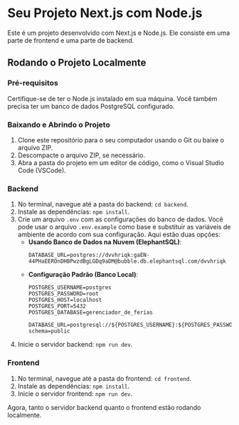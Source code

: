 # Seu Projeto Next.js com Node.js

Este é um projeto desenvolvido com Next.js e Node.js. Ele consiste em uma parte de frontend e uma parte de backend.

## Rodando o Projeto Localmente

### Pré-requisitos

Certifique-se de ter o Node.js instalado em sua máquina. Você também precisa ter um banco de dados PostgreSQL configurado.

### Baixando e Abrindo o Projeto

1. Clone este repositório para o seu computador usando o Git ou baixe o arquivo ZIP.
2. Descompacte o arquivo ZIP, se necessário.
3. Abra a pasta do projeto em um editor de código, como o Visual Studio Code (VSCode).

### Backend

1. No terminal, navegue até a pasta do backend: `cd backend`.
2. Instale as dependências: `npm install`.
3. Crie um arquivo `.env` com as configurações do banco de dados. Você pode usar o arquivo `.env.example` como base e substituir as variáveis de ambiente de acordo com sua configuração. Aqui estão duas opções:
   - **Usando Banco de Dados na Nuvem (ElephantSQL)**:
     ```
     DATABASE_URL=postgres://dvvhriqk:gaEN-44PHaEEROnDHBPwzdBgLGDq9aDM@bubble.db.elephantsql.com/dvvhriqk
     ```
   - **Configuração Padrão (Banco Local)**:
     ```
     POSTGRES_USERNAME=postgres
     POSTGRES_PASSWORD=root
     POSTGRES_HOST=localhost
     POSTGRES_PORT=5432
     POSTGRES_DATABASE=gerenciador_de_ferias

     DATABASE_URL=postgresql://${POSTGRES_USERNAME}:${POSTGRES_PASSWORD}@${POSTGRES_HOST}:${POSTGRES_PORT}/${POSTGRES_DATABASE}?schema=public
     ```
4. Inicie o servidor backend: `npm run dev`.

### Frontend

1. No terminal, navegue até a pasta do frontend: `cd frontend`.
2. Instale as dependências: `npm install`.
3. Inicie o servidor frontend: `npm run dev`.

Agora, tanto o servidor backend quanto o frontend estão rodando localmente.
